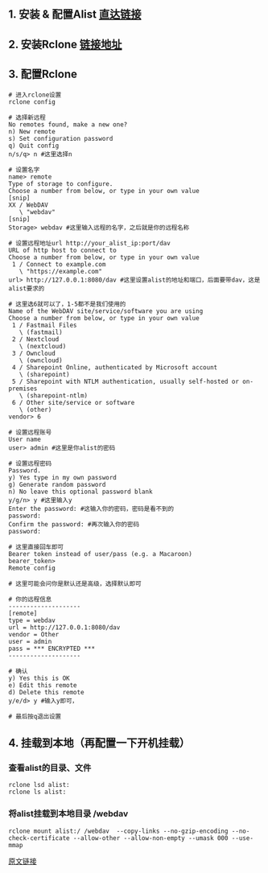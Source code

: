 ## 1. 安装 & 配置Alist [直达链接](https://alist.nn.ci/)  

## 2. 安装Rclone  [链接地址](https://github.com/twtmactt/test/blob/master/rclone%20%E9%85%8D%E7%BD%AE%E6%96%B9%E6%B3%95.md)

## 3. 配置Rclone  
```
# 进入rclone设置
rclone config

# 选择新远程
No remotes found, make a new one?
n) New remote
s) Set configuration password
q) Quit config
n/s/q> n #这里选择n

# 设置名字
name> remote
Type of storage to configure.
Choose a number from below, or type in your own value
[snip]
XX / WebDAV
   \ "webdav"
[snip]
Storage> webdav #这里输入远程的名字，之后就是你的远程名称

# 设置远程地址url http://your_alist_ip:port/dav
URL of http host to connect to
Choose a number from below, or type in your own value
 1 / Connect to example.com
   \ "https://example.com"
url> http://127.0.0.1:8080/dav #这里设置alist的地址和端口，后面要带dav，这是alist要求的

# 这里选6就可以了，1-5都不是我们使用的
Name of the WebDAV site/service/software you are using
Choose a number from below, or type in your own value
 1 / Fastmail Files
   \ (fastmail)
 2 / Nextcloud
   \ (nextcloud)
 3 / Owncloud
   \ (owncloud)
 4 / Sharepoint Online, authenticated by Microsoft account
   \ (sharepoint)
 5 / Sharepoint with NTLM authentication, usually self-hosted or on-premises
   \ (sharepoint-ntlm)
 6 / Other site/service or software
   \ (other)
vendor> 6

# 设置远程账号
User name
user> admin #这里是你alist的密码

# 设置远程密码
Password.
y) Yes type in my own password
g) Generate random password
n) No leave this optional password blank
y/g/n> y #这里输入y
Enter the password: #这输入你的密码，密码是看不到的
password:
Confirm the password: #再次输入你的密码
password:

# 这里直接回车即可
Bearer token instead of user/pass (e.g. a Macaroon)
bearer_token>
Remote config

# 这里可能会问你是默认还是高级，选择默认即可

# 你的远程信息
--------------------
[remote]
type = webdav
url = http://127.0.0.1:8080/dav
vendor = Other
user = admin
pass = *** ENCRYPTED ***
--------------------

# 确认
y) Yes this is OK
e) Edit this remote
d) Delete this remote
y/e/d> y #输入y即可，

# 最后按q退出设置
```

## 4. 挂载到本地（再配置一下开机挂载）  
### 查看alist的目录、文件
```
rclone lsd alist:
rclone ls alist:
```
### 将alist挂载到本地目录 /webdav  
```
rclone mount alist:/ /webdav  --copy-links --no-gzip-encoding --no-check-certificate --allow-other --allow-non-empty --umask 000 --use-mmap
```

[原文链接](https://willxup.top/archives/deploy-alist-and-rclone)

